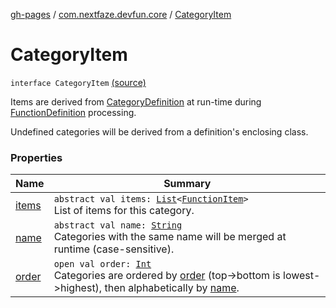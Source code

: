 [gh-pages](../../index.md) / [com.nextfaze.devfun.core](../index.md) / [CategoryItem](.)

# CategoryItem

`interface CategoryItem` [(source)](https://github.com/NextFaze/dev-fun/tree/master/devfun-annotations/src/main/java/com/nextfaze/devfun/core/Items.kt#L106)

Items are derived from [CategoryDefinition](../-category-definition/index.md) at run-time during [FunctionDefinition](../-function-definition/index.md) processing.

Undefined categories will be derived from a definition's enclosing class.

### Properties

| Name | Summary |
|---|---|
| [items](items.md) | `abstract val items: `[`List`](https://kotlinlang.org/api/latest/jvm/stdlib/kotlin.collections/-list/index.html)`<`[`FunctionItem`](../-function-item/index.md)`>`<br>List of items for this category. |
| [name](name.md) | `abstract val name: `[`String`](https://kotlinlang.org/api/latest/jvm/stdlib/kotlin/-string/index.html)<br>Categories with the same name will be merged at runtime (case-sensitive). |
| [order](order.md) | `open val order: `[`Int`](https://kotlinlang.org/api/latest/jvm/stdlib/kotlin/-int/index.html)<br>Categories are ordered by [order](order.md) (top-&gt;bottom is lowest-&gt;highest), then alphabetically by [name](name.md). |
